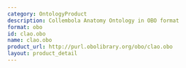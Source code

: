 ```yaml
---
category: OntologyProduct
description: Collembola Anatomy Ontology in OBO format
format: obo
id: clao.obo
name: clao.obo
product_url: http://purl.obolibrary.org/obo/clao.obo
layout: product_detail
---
```

